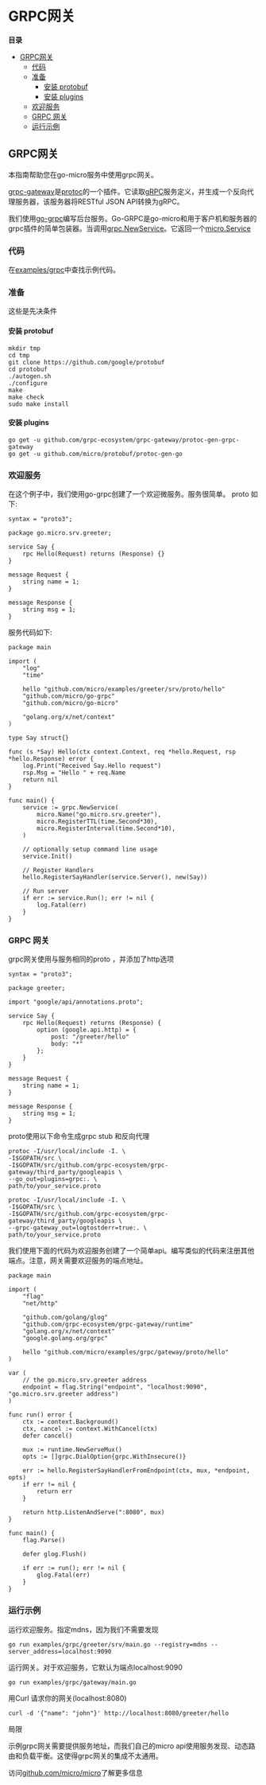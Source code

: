 # GRPC网关

**目录**

  - [GRPC网关](#grpc%E7%BD%91%E5%85%B3-1)
    - [代码](#%E4%BB%A3%E7%A0%81)
    - [准备](#%E5%87%86%E5%A4%87)
      - [安装 protobuf](#%E5%AE%89%E8%A3%85-protobuf)
      - [安装 plugins](#%E5%AE%89%E8%A3%85-plugins)
    - [欢迎服务](#%E6%AC%A2%E8%BF%8E%E6%9C%8D%E5%8A%A1)
    - [GRPC 网关](#grpc-%E7%BD%91%E5%85%B3)
    - [运行示例](#%E8%BF%90%E8%A1%8C%E7%A4%BA%E4%BE%8B)



## GRPC网关

本指南帮助您在go-micro服务中使用grpc网关。

[grpc-gateway](https://github.com/grpc-ecosystem/grpc-gateway)是[protoc](http://github.com/google/protobuf)的一个插件。它读取[gRPC](https://github.com/grpc/grpc-experiments)服务定义，并生成一个反向代理服务器，该服务器将RESTful JSON API转换为gRPC。

我们使用[go-grpc](https://github.com/micro/go-grpc)编写后台服务。Go-GRPC是go-micro和用于客户机和服务器的grpc插件的简单包装器。当调用[grpc.NewService](https://github.com/grpc/grpc-experiments)。它返回一个[micro.Service](https://godoc.org/github.com/micro/go-micro#Service)

### 代码

在[examples/grpc](https://github.com/micro/examples/tree/master/grpc)中查找示例代码。

### 准备

这些是先决条件

#### 安装 protobuf

    mkdir tmp
    cd tmp
    git clone https://github.com/google/protobuf
    cd protobuf
    ./autogen.sh
    ./configure
    make
    make check
    sudo make install

#### 安装 plugins

    go get -u github.com/grpc-ecosystem/grpc-gateway/protoc-gen-grpc-gateway
    go get -u github.com/micro/protobuf/protoc-gen-go

### 欢迎服务

在这个例子中，我们使用go-grpc创建了一个欢迎微服务。服务很简单。
proto 如下:

    syntax = "proto3";

    package go.micro.srv.greeter;

    service Say {
        rpc Hello(Request) returns (Response) {}
    }

    message Request {
        string name = 1;
    }

    message Response {
        string msg = 1;
    }

服务代码如下:

    package main

    import (
        "log"
        "time"

        hello "github.com/micro/examples/greeter/srv/proto/hello"
        "github.com/micro/go-grpc"
        "github.com/micro/go-micro"

        "golang.org/x/net/context"
    )

    type Say struct{}

    func (s *Say) Hello(ctx context.Context, req *hello.Request, rsp *hello.Response) error {
        log.Print("Received Say.Hello request")
        rsp.Msg = "Hello " + req.Name
        return nil
    }

    func main() {
        service := grpc.NewService(
            micro.Name("go.micro.srv.greeter"),
            micro.RegisterTTL(time.Second*30),
            micro.RegisterInterval(time.Second*10),
        )

        // optionally setup command line usage
        service.Init()

        // Register Handlers
        hello.RegisterSayHandler(service.Server(), new(Say))

        // Run server
        if err := service.Run(); err != nil {
            log.Fatal(err)
        }
    }

### GRPC 网关

grpc网关使用与服务相同的proto ，并添加了http选项

    syntax = "proto3";

    package greeter;

    import "google/api/annotations.proto";

    service Say {
        rpc Hello(Request) returns (Response) {
            option (google.api.http) = {
                post: "/greeter/hello"
                body: "*"
            };
        }
    }

    message Request {
        string name = 1;
    }

    message Response {
        string msg = 1;
    }

proto使用以下命令生成grpc stub 和反向代理

    protoc -I/usr/local/include -I. \
    -I$GOPATH/src \
    -I$GOPATH/src/github.com/grpc-ecosystem/grpc-gateway/third_party/googleapis \
    --go_out=plugins=grpc:. \
    path/to/your_service.proto 

    protoc -I/usr/local/include -I. \
    -I$GOPATH/src \
    -I$GOPATH/src/github.com/grpc-ecosystem/grpc-gateway/third_party/googleapis \
    --grpc-gateway_out=logtostderr=true:. \
    path/to/your_service.proto


我们使用下面的代码为欢迎服务创建了一个简单api。编写类似的代码来注册其他端点。注意，网关需要欢迎服务的端点地址。

    package main

    import (
        "flag"
        "net/http"

        "github.com/golang/glog"
        "github.com/grpc-ecosystem/grpc-gateway/runtime"
        "golang.org/x/net/context"
        "google.golang.org/grpc"

        hello "github.com/micro/examples/grpc/gateway/proto/hello"
    )

    var (
        // the go.micro.srv.greeter address
        endpoint = flag.String("endpoint", "localhost:9090", "go.micro.srv.greeter address")
    )

    func run() error {
        ctx := context.Background()
        ctx, cancel := context.WithCancel(ctx)
        defer cancel()

        mux := runtime.NewServeMux()
        opts := []grpc.DialOption{grpc.WithInsecure()}

        err := hello.RegisterSayHandlerFromEndpoint(ctx, mux, *endpoint, opts)
        if err != nil {
            return err
        }

        return http.ListenAndServe(":8080", mux)
    }

    func main() {
        flag.Parse()

        defer glog.Flush()

        if err := run(); err != nil {
            glog.Fatal(err)
        }
    }

### 运行示例

运行欢迎服务。指定mdns，因为我们不需要发现

    go run examples/grpc/greeter/srv/main.go --registry=mdns --server_address=localhost:9090

运行网关。对于欢迎服务，它默认为端点localhost:9090

    go run examples/grpc/gateway/main.go

用Curl 请求你的网关(localhost:8080)

    curl -d '{"name": "john"}' http://localhost:8080/greeter/hello

局限

示例grpc网关需要提供服务地址，而我们自己的micro api使用服务发现、动态路由和负载平衡。这使得grpc网关的集成不太通用。

访问[github.com/micro/micro](https://github.com/micro/micro)了解更多信息
